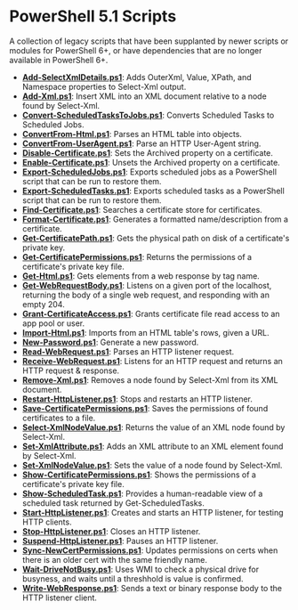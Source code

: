 PowerShell 5.1 Scripts
======================

A collection of legacy scripts that have been supplanted by newer scripts or modules for PowerShell 6+,
or have dependencies that are no longer available in PowerShell 6+.

- **[Add-SelectXmlDetails.ps1](Add-SelectXmlDetails.ps1)**: Adds OuterXml, Value, XPath, and Namespace properties to Select-Xml output.
- **[Add-Xml.ps1](Add-Xml.ps1)**: Insert XML into an XML document relative to a node found by Select-Xml.
- **[Convert-ScheduledTasksToJobs.ps1](Convert-ScheduledTasksToJobs.ps1)**: Converts Scheduled Tasks to Scheduled Jobs.
- **[ConvertFrom-Html.ps1](ConvertFrom-Html.ps1)**: Parses an HTML table into objects.
- **[ConvertFrom-UserAgent.ps1](ConvertFrom-UserAgent.ps1)**: Parse an HTTP User-Agent string.
- **[Disable-Certificate.ps1](Disable-Certificate.ps1)**: Sets the Archived property on a certificate.
- **[Enable-Certificate.ps1](Enable-Certificate.ps1)**: Unsets the Archived property on a certificate.
- **[Export-ScheduledJobs.ps1](Export-ScheduledJobs.ps1)**: Exports scheduled jobs as a PowerShell script that can be run to restore them.
- **[Export-ScheduledTasks.ps1](Export-ScheduledTasks.ps1)**: Exports scheduled tasks as a PowerShell script that can be run to restore them.
- **[Find-Certificate.ps1](Find-Certificate.ps1)**: Searches a certificate store for certificates.
- **[Format-Certificate.ps1](Format-Certificate.ps1)**: Generates a formatted name/description from a certificate.
- **[Get-CertificatePath.ps1](Get-CertificatePath.ps1)**: Gets the physical path on disk of a certificate's private key.
- **[Get-CertificatePermissions.ps1](Get-CertificatePermissions.ps1)**: Returns the permissions of a certificate's private key file.
- **[Get-Html.ps1](Get-Html.ps1)**: Gets elements from a web response by tag name.
- **[Get-WebRequestBody.ps1](Get-WebRequestBody.ps1)**: Listens on a given port of the localhost, returning the body of a single web request, and responding with an empty 204.
- **[Grant-CertificateAccess.ps1](Grant-CertificateAccess.ps1)**: Grants certificate file read access to an app pool or user.
- **[Import-Html.ps1](Import-Html.ps1)**: Imports from an HTML table's rows, given a URL.
- **[New-Password.ps1](New-Password.ps1)**: Generate a new password.
- **[Read-WebRequest.ps1](Read-WebRequest.ps1)**: Parses an HTTP listener request.
- **[Receive-WebRequest.ps1](Receive-WebRequest.ps1)**: Listens for an HTTP request and returns an HTTP request & response.
- **[Remove-Xml.ps1](Remove-Xml.ps1)**: Removes a node found by Select-Xml from its XML document.
- **[Restart-HttpListener.ps1](Restart-HttpListener.ps1)**: Stops and restarts an HTTP listener.
- **[Save-CertificatePermissions.ps1](Save-CertificatePermissions.ps1)**: Saves the permissions of found certificates to a file.
- **[Select-XmlNodeValue.ps1](Select-XmlNodeValue.ps1)**: Returns the value of an XML node found by Select-Xml.
- **[Set-XmlAttribute.ps1](Set-XmlAttribute.ps1)**: Adds an XML attribute to an XML element found by Select-Xml.
- **[Set-XmlNodeValue.ps1](Set-XmlNodeValue.ps1)**: Sets the value of a node found by Select-Xml.
- **[Show-CertificatePermissions.ps1](Show-CertificatePermissions.ps1)**: Shows the permissions of a certificate's private key file.
- **[Show-ScheduledTask.ps1](Show-ScheduledTask.ps1)**: Provides a human-readable view of a scheduled task returned by Get-ScheduledTasks.
- **[Start-HttpListener.ps1](Start-HttpListener.ps1)**: Creates and starts an HTTP listener, for testing HTTP clients.
- **[Stop-HttpListener.ps1](Stop-HttpListener.ps1)**: Closes an HTTP listener.
- **[Suspend-HttpListener.ps1](Suspend-HttpListener.ps1)**: Pauses an HTTP listener.
- **[Sync-NewCertPermissions.ps1](Sync-NewCertPermissions.ps1)**: Updates permissions on certs when there is an older cert with the same friendly name.
- **[Wait-DriveNotBusy.ps1](Wait-DriveNotBusy.ps1)**: Uses WMI to check a physical drive for busyness, and waits until a threshhold is value is confirmed.
- **[Write-WebResponse.ps1](Write-WebResponse.ps1)**: Sends a text or binary response body to the HTTP listener client.

<!-- generated 09/25/2021 19:25:00 -->
